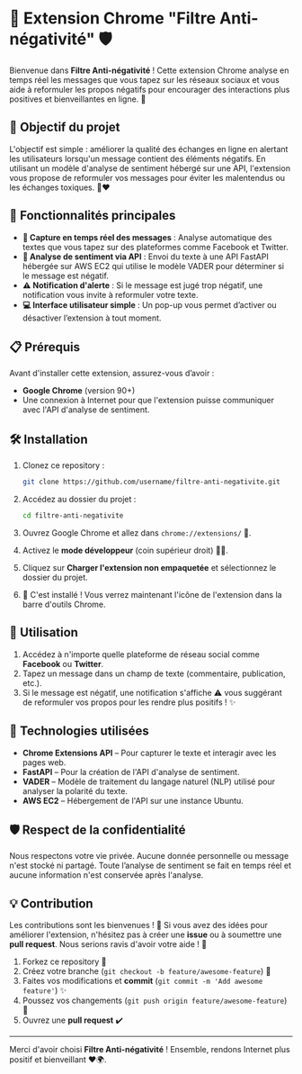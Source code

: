 
# 🚀 Extension Chrome "Filtre Anti-négativité" 🛡️

Bienvenue dans **Filtre Anti-négativité** ! Cette extension Chrome analyse en temps réel les messages que vous tapez sur les réseaux sociaux et vous aide à reformuler les propos négatifs pour encourager des interactions plus positives et bienveillantes en ligne. 🌟

## 🎯 Objectif du projet
L'objectif est simple : améliorer la qualité des échanges en ligne en alertant les utilisateurs lorsqu'un message contient des éléments négatifs. En utilisant un modèle d'analyse de sentiment hébergé sur une API, l'extension vous propose de reformuler vos messages pour éviter les malentendus ou les échanges toxiques. 💬❤️

## 🚧 Fonctionnalités principales

- **📝 Capture en temps réel des messages** : Analyse automatique des textes que vous tapez sur des plateformes comme Facebook et Twitter.
- **🧠 Analyse de sentiment via API** : Envoi du texte à une API FastAPI hébergée sur AWS EC2 qui utilise le modèle VADER pour déterminer si le message est négatif.
- **⚠️ Notification d'alerte** : Si le message est jugé trop négatif, une notification vous invite à reformuler votre texte.
- **💻 Interface utilisateur simple** : Un pop-up vous permet d’activer ou désactiver l’extension à tout moment.

## 📋 Prérequis

Avant d'installer cette extension, assurez-vous d’avoir :

- **Google Chrome** (version 90+)
- Une connexion à Internet pour que l'extension puisse communiquer avec l'API d'analyse de sentiment.

## 🛠️ Installation

1. Clonez ce repository :
   ```bash
   git clone https://github.com/username/filtre-anti-negativite.git
   ```

2. Accédez au dossier du projet :
   ```bash
   cd filtre-anti-negativite
   ```

3. Ouvrez Google Chrome et allez dans `chrome://extensions/` 🔗.
4. Activez le **mode développeur** (coin supérieur droit) 🧑‍💻.
5. Cliquez sur **Charger l'extension non empaquetée** et sélectionnez le dossier du projet.
6. 🥳 C'est installé ! Vous verrez maintenant l'icône de l'extension dans la barre d'outils Chrome.

## 🚀 Utilisation

1. Accédez à n'importe quelle plateforme de réseau social comme **Facebook** ou **Twitter**.
2. Tapez un message dans un champ de texte (commentaire, publication, etc.).
3. Si le message est négatif, une notification s'affiche ⚠️ vous suggérant de reformuler vos propos pour les rendre plus positifs ! ✨

## 🧰 Technologies utilisées

- **Chrome Extensions API** – Pour capturer le texte et interagir avec les pages web.
- **FastAPI** – Pour la création de l'API d'analyse de sentiment.
- **VADER** – Modèle de traitement du langage naturel (NLP) utilisé pour analyser la polarité du texte.
- **AWS EC2** – Hébergement de l'API sur une instance Ubuntu.

## 🛡️ Respect de la confidentialité

Nous respectons votre vie privée. Aucune donnée personnelle ou message n'est stocké ni partagé. Toute l’analyse de sentiment se fait en temps réel et aucune information n'est conservée après l'analyse.

## 💡 Contribution

Les contributions sont les bienvenues ! 🎉 Si vous avez des idées pour améliorer l'extension, n'hésitez pas à créer une **issue** ou à soumettre une **pull request**. Nous serions ravis d'avoir votre aide ! 🤝

1. Forkez ce repository 🍴
2. Créez votre branche (`git checkout -b feature/awesome-feature`) 🌱
3. Faites vos modifications et **commit** (`git commit -m 'Add awesome feature'`) ✨
4. Poussez vos changements (`git push origin feature/awesome-feature`) 🚀
5. Ouvrez une **pull request** ✔️


---

Merci d'avoir choisi **Filtre Anti-négativité** ! Ensemble, rendons Internet plus positif et bienveillant ❤️🌍.
